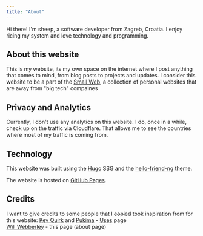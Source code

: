 ```yaml
---
title: "About"
---
```

Hi there! I'm sheep, a software developer from Zagreb, Croatia. I enjoy ricing my system and love technology and programming.

## About this website
This is my website, its my own space on the internet where I post anything that comes to mind, from blog posts to projects and updates.
I consider this website to be a part of the [Small Web](https://ar.al/2020/08/07/what-is-the-small-web/), a collection of personal websites that are away from "big tech" compaines

## Privacy and Analytics
Currently, I don't use any analytics on this website. I do, once in a while, check up on the traffic via Cloudflare. That allows me to see the countries where most of my traffic is coming from.

## Technology
This website was built using the [Hugo](https://gohugo.io) SSG and the [hello-friend-ng](https://github.com/rhazdon/hugo-theme-hello-friend-ng) theme.

The website is hosted on [GitHub Pages](https://github.com/pages).

## Credits
I want to give credits to some people that I ~~copied~~ took inspiration from for this website:
[Kev Quirk](https://kevq.uk) and [Pukima](https://pukima.site) - [Uses](https://sheepdev.xyz/uses) page\
[Will Webberley](https://wilw.dev) - this page (about page)


